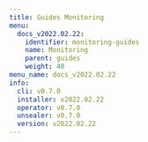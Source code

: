 ```yaml
---
title: Guides Monitoring
menu:
  docs_v2022.02.22:
    identifier: monitoring-guides
    name: Monitoring
    parent: guides
    weight: 40
menu_name: docs_v2022.02.22
info:
  cli: v0.7.0
  installer: v2022.02.22
  operator: v0.7.0
  unsealer: v0.7.0
  version: v2022.02.22
---
```


